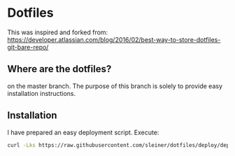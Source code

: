 # Dotfiles

This was inspired and forked from: https://developer.atlassian.com/blog/2016/02/best-way-to-store-dotfiles-git-bare-repo/

## Where are the dotfiles?
on the master branch.
The purpose of this branch is solely to provide easy installation instructions.

## Installation
I have prepared an easy deployment script.
Execute:

```bash
curl -Lks https://raw.githubusercontent.com/sleiner/dotfiles/deploy/deploy.sh | /bin/bash
```
